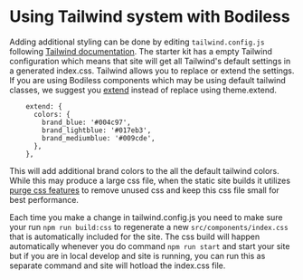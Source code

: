 # Using Tailwind system with Bodiless

Adding additional styling can be done by editing `tailwind.config.js` following [Tailwind documentation](https://tailwindcss.com/docs/configuration).  The starter kit has a empty Tailwind configuration which means that site will get all Tailwind's default settings in a generated index.css.  Tailwind allows you to replace or extend the settings. If you are using Bodiless components which may be using default tailwind classes, we suggest you [extend](https://tailwindcss.com/docs/theme/#extending-the-default-theme) instead of replace using theme.extend.

```
    extend: {
      colors: {
        brand_blue: '#004c97',
        brand_lightblue: '#017eb3',
        brand_mediumblue: '#009cde',
      },
    },  
```
This will add additional brand colors to the all the default tailwind colors.  While this may produce a large css file, when the static site builds it utilizes [purge css features](https://tailwindcss.com/docs/controlling-file-size/#removing-unused-css) to remove unused css and keep this css file small for best performance.

Each time you make a change in tailwind.config.js you need to make sure your run `npm run build:css` to regenerate a new `src/components/index.css` that is automatically included for the site.  The css build will happen automatically whenever you do command `npm run start` and start your site but if you are in local develop and site is running, you can run this as separate command and site will hotload the index.css file.
